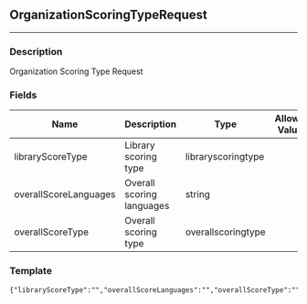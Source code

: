 ## OrganizationScoringTypeRequest
---
### Description
Organization Scoring Type Request
### Fields
| Name | Description | Type | Allowed Values | Required |
| ---- | ----------- | ---- | -------------- | -------- |
| libraryScoreType | Library scoring type | libraryscoringtype |  | true |
| overallScoreLanguages | Overall scoring languages | string |  | false |
| overallScoreType | Overall scoring type | overallscoringtype |  | true |
### Template
```
{"libraryScoreType":"","overallScoreLanguages":"","overallScoreType":""}
```
